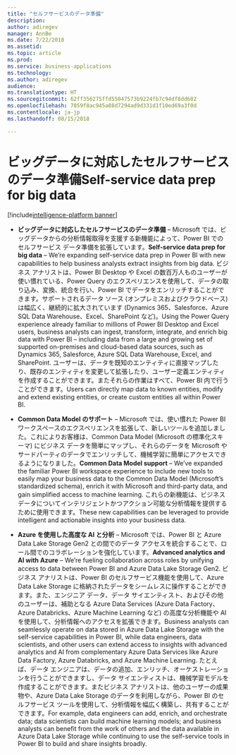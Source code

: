 ```yaml
---
title: "セルフサービスのデータ準備"
description: 
author: adiregev
manager: AnnBe
ms.date: 7/22/2018
ms.assetid: 
ms.topic: article
ms.prod: 
ms.service: business-applications
ms.technology: 
ms.author: adiregev
audience: 
ms.translationtype: HT
ms.sourcegitcommit: 62ff356275ffd55047573b9224fb7c94df8dd602
ms.openlocfilehash: 7059f8ac945a88d7294ad9d331d1f10ed69a3f0d
ms.contentlocale: ja-jp
ms.lasthandoff: 08/15/2018

---
```


#  <a name="self-service-data-prep-for-big-data"></a><span data-ttu-id="70221-102">ビッグデータに対応したセルフサービスのデータ準備</span><span class="sxs-lookup"><span data-stu-id="70221-102">Self-service data prep for big data</span></span>  

[!include[intelligence-platform banner](../../includes/intelligence-platform.md)]




-   <span data-ttu-id="70221-103">**ビッグデータに対応したセルフサービスのデータ準備** – Microsoft では、ビッグデータからの分析情報取得を支援する新機能によって、Power BI でのセルフサービス データ準備を拡張しています。</span><span class="sxs-lookup"><span data-stu-id="70221-103">**Self-service data prep for big data** – We’re expanding self-service data prep in Power BI with new capabilities to help business analysts extract insights from big data.</span></span> <span data-ttu-id="70221-104">ビジネス アナリストは、Power BI Desktop や Excel の数百万人ものユーザーが使い慣れている、Power Query のエクスペリエンスを使用して、データの取り込み、変換、統合を行い、Power BI でデータをエンリッチすることができます。サポートされるデータ ソース (オンプレミスおよびクラウドベース) は幅広く、継続的に拡大されています (Dynamics 365、Salesforce、Azure SQL Data Warehouse、Excel、SharePoint など)。</span><span class="sxs-lookup"><span data-stu-id="70221-104">Using the Power Query experience already familiar to millions of Power BI Desktop and Excel users, business analysts can ingest, transform, integrate, and enrich big data with Power BI – including data from a large and growing set of supported on-premises and cloud-based data sources, such as Dynamics 365, Salesforce, Azure SQL Data Warehouse, Excel, and SharePoint.</span></span> <span data-ttu-id="70221-105">ユーザーは、データを既知のエンティティに直接マップしたり、既存のエンティティを変更して拡張したり、ユーザー定義エンティティを作成することができます。またそれらの作業はすべて、Power BI 内で行うことができます。</span><span class="sxs-lookup"><span data-stu-id="70221-105">Users can directly map data to known entities, modify and extend existing entities, or create custom entities all within Power BI.</span></span>

- <span data-ttu-id="70221-106">**Common Data Model のサポート** – Microsoft では、使い慣れた Power BI ワークスペースのエクスペリエンスを拡張して、新しいツールを追加しました。これによりお客様は、Common Data Model (Microsoft の標準化スキーマ) にビジネス データを簡単にマップし、それらのデータを Microsoft やサードパーティのデータでエンリッチして、機械学習に簡単にアクセスできるようになりました。</span><span class="sxs-lookup"><span data-stu-id="70221-106">**Common Data Model support** – We’ve expanded the familiar Power BI workspace experience to include new tools to easily map your business data to the Common Data Model (Microsoft’s standardized schema), enrich it with Microsoft and third-party data, and gain simplified access to machine learning.</span></span> <span data-ttu-id="70221-107">これらの新機能は、ビジネス データについてインテリジェントかつアクション可能な分析情報を提供するために使用できます。</span><span class="sxs-lookup"><span data-stu-id="70221-107">These new capabilities can be leveraged to provide intelligent and actionable insights into your business data.</span></span> 

-   <span data-ttu-id="70221-108">**Azure を使用した高度な AI と分析** – Microsoft では、Power BI と Azure Data Lake Storage Gen2 との間でのデータ アクセスを統合することで、ロール間でのコラボレーションを強化しています。</span><span class="sxs-lookup"><span data-stu-id="70221-108">**Advanced analytics and AI with Azure** – We’re fueling collaboration across roles by unifying access to data between Power BI and Azure Data Lake Storage Gen2.</span></span> <span data-ttu-id="70221-109">ビジネス アナリストは、Power BI のセルフサービス機能を使用して、Azure Data Lake Storage に格納されたデータをシームレスに操作することができます。また、エンジニア データ、データ サイエンティスト、およびその他のユーザーは、補助となる Azure Data Services (Azure Data Factory、Azure Databricks、Azure Machine Learning など) の高度な分析機能や AI を使用して、分析情報へのアクセスを拡張できます。</span><span class="sxs-lookup"><span data-stu-id="70221-109">Business analysts can seamlessly operate on data stored in Azure Data Lake Storage with the self-service capabilities in Power BI, while data engineers, data scientists, and other users can extend access to insights with advanced analytics and AI from complementary Azure Data Services like Azure Data Factory, Azure Databricks, and Azure Machine Learning.</span></span> <span data-ttu-id="70221-110">たとえば、データ エンジニアは、データの追加、エンリッチ、オーケストレーションを行うことができますし、データ サイエンティストは、機械学習モデルを作成することができます。またビジネス アナリストは、他のユーザーの成果物や、Azure Data Lake Storage のデータを利用しながら、Power BI のセルフサービス ツールを使用して、分析情報を幅広く構築し、共有することができます。</span><span class="sxs-lookup"><span data-stu-id="70221-110">For example, data engineers can add, enrich, and orchestrate data; data scientists can build machine learning models; and business analysts can benefit from the work of others and the data available in Azure Data Lake Storage while continuing to use the self-service tools in Power BI to build and share insights broadly.</span></span>

